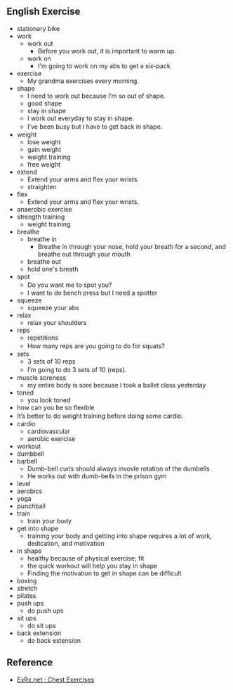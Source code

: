 ## English Exercise

* stationary bike
* work
    * work out
        * Before you work out, it is important to warm up.
    * work on
        * I'm going to work on my abs to get a six-pack
* exercise
    * My grandma exercises every morning.
* shape
    * I need to work out because I’m so out of shape.
    * good shape
    * stay in shape
    * I work out everyday to stay in shape.
    * I’ve been busy but I have to get back in shape.　
* weight
    * lose weight
    * gain weight
    * weight training
    * free weight
* extend
    * Extend your arms and flex your wrists.
    * straighten
* flex
    * Extend your arms and flex your wrists.
* anaerobic exercise
* strength training
    * weight training
* breathe
    * breathe in
        * Breathe in through your nose, hold your breath for a second, and breathe out through your mouth
    * breathe out
    * hold one's breath
* spot
    * Do you want me to spot you?　
    * I want to do bench press but I need a spotter
* squeeze
    * squeeze your abs
* relax
    * relax your shoulders
* reps
    * repetitions
    * How many reps are you going to do for squats?　
* sets
    * 3 sets of 10 reps
    * I’m going to do 3 sets of 10 (reps).　
* muscle soreness
    * my entire body is sore because I took a ballet class yesterday
* toned
    * you look toned
* how can you be so flexible
* It’s better to do weight training before doing some cardio.　
* cardio
    * cardiovascular
    * aerobic exercise
* workout
* dumbbell
* barbell
    * Dumb-bell curls should always invovle rotation of the dumbells
    * He works out with dumb-bells in the prison gym
* level
* aerobics
* yoga
* punchball
* train
    * train your body 
* get into shape
    * training your body and getting into shape requires a lot of work, dedication, and motivation
* in shape
    * healthy because of physical exercise; fit
    * the quick workout will help you stay in shape
    * Finding the motivation to get in shape can be difficult
* boxing
* stretch
* pilates
* push ups
    * do push ups
* sit ups
    * do sit ups
* back extension
    * do back estension

## Reference
* [ExRx\.net : Chest Exercises](https://exrx.net/Lists/ExList/ChestWt)

